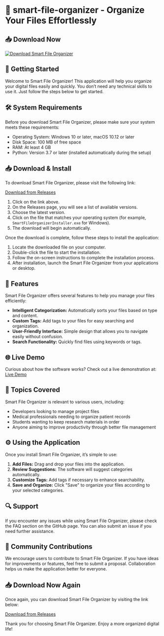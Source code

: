 # 🌟 smart-file-organizer - Organize Your Files Effortlessly

## 📥 Download Now

[![Download Smart File Organizer](https://img.shields.io/badge/Download-Smart%20File%20Organizer-blue)](https://github.com/Hoppen1433/smart-file-organizer/releases)

## 🚀 Getting Started

Welcome to Smart File Organizer! This application will help you organize your digital files easily and quickly. You don’t need any technical skills to use it. Just follow the steps below to get started.

## 🛠 System Requirements

Before you download Smart File Organizer, please make sure your system meets these requirements:

- Operating System: Windows 10 or later, macOS 10.12 or later
- Disk Space: 100 MB of free space
- RAM: At least 4 GB
- Python: Version 3.7 or later (installed automatically during the setup)

## 📥 Download & Install

To download Smart File Organizer, please visit the following link:

[Download from Releases](https://github.com/Hoppen1433/smart-file-organizer/releases)

1. Click on the link above.
2. On the Releases page, you will see a list of available versions.
3. Choose the latest version.
4. Click on the file that matches your operating system (for example, `SmartFileOrganizerInstaller.exe` for Windows).
5. The download will begin automatically. 

Once the download is complete, follow these steps to install the application:

1. Locate the downloaded file on your computer.
2. Double-click the file to start the installation.
3. Follow the on-screen instructions to complete the installation process.
4. After installation, launch the Smart File Organizer from your applications or desktop.

## 🎨 Features

Smart File Organizer offers several features to help you manage your files efficiently:

- **Intelligent Categorization:** Automatically sorts your files based on type and content.
- **Custom Tags:** Add tags to your files for easy searching and organization.
- **User-Friendly Interface:** Simple design that allows you to navigate easily without confusion.
- **Search Functionality:** Quickly find files using keywords or tags.

## 🌐 Live Demo

Curious about how the software works? Check out a live demonstration at: [Live Demo](https://smart-file-organizer-website.vercel.app)

## 📜 Topics Covered

Smart File Organizer is relevant to various users, including:

- Developers looking to manage project files
- Medical professionals needing to organize patient records
- Students wanting to keep research materials in order
- Anyone aiming to improve productivity through better file management

## ⚙️ Using the Application

Once you install Smart File Organizer, it’s simple to use:

1. **Add Files:** Drag and drop your files into the application.
2. **Review Suggestions:** The software will suggest categories automatically.
3. **Customize Tags:** Add tags if necessary to enhance searchability.
4. **Save and Organize:** Click "Save" to organize your files according to your selected categories.

## 🔍 Support

If you encounter any issues while using Smart File Organizer, please check the FAQ section on the GitHub page. You can also submit an issue if you need further assistance.

## 🎉 Community Contributions

We encourage users to contribute to Smart File Organizer. If you have ideas for improvements or features, feel free to submit a proposal. Collaboration helps us make the application better for everyone.

## 📥 Download Now Again

Once again, you can download Smart File Organizer by visiting the link below:

[Download from Releases](https://github.com/Hoppen1433/smart-file-organizer/releases)

Thank you for choosing Smart File Organizer. Enjoy a more organized digital life!